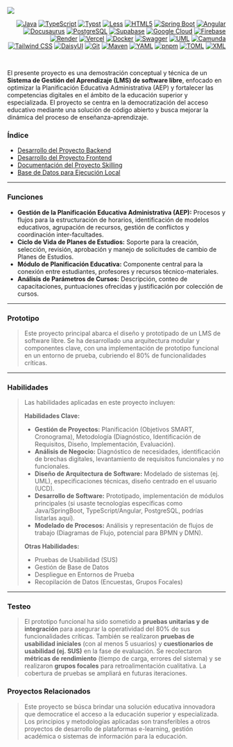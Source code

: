 <a href="https://github.com/Alternatica-C-O-O/BP-Alternatica-EMR.git"><img align="center" src="/assets/bp-alternatica-skilling.png"></a>

<!-- badges -->
<div>
  <!-- Recursos y Lenguajes de Programación  https://simpleicons.org/ -->
  <p align="right">
    <a href="https://www.java.com/"><img alt="Java" src="https://img.shields.io/badge/-Java-%23000?style=flat-square&logo=openjdk&logoColor=white"></a>
    <a href="https://www.typescriptlang.org/"><img alt="TypeScript" src="https://img.shields.io/badge/-TypeScript-%23000?style=flat-square&logo=typescript&logoColor=white"></a>
    <a href="https://typst.app/"><img alt="Typst" src="https://img.shields.io/badge/-Typst-%23000?style=flat-square&logo=typst&logoColor=white"></a>
    <a href="https://lesscss.org/"><img alt="Less" src="https://img.shields.io/badge/-Less-%23000?style=flat-square&logo=less&logoColor=white"></a>
    <a href="https://developer.mozilla.org/en-US/docs/Web/HTML"><img alt="HTML5" src="https://img.shields.io/badge/-HTML%205-%23000?style=flat-square&logo=html5&logoColor=white"></a>
    <a href="https://spring.io/"><img alt="Spring Boot" src="https://img.shields.io/badge/-Spring%20Boot-%23000?style=flat-square&logo=spring&logoColor=white"></a>
    <a href="https://angular.io/"><img alt="Angular" src="https://img.shields.io/badge/-Angular-%23000?style=flat-square&logo=angular&logoColor=white"></a>
    <a href="https://docusaurus.io/"><img alt="Docusaurus" src="https://img.shields.io/badge/-Docusaurus-%23000?style=flat-square&logo=docusaurus&logoColor=white"></a>
    <a href="https://www.postgresql.org/"><img alt="PostgreSQL" src="https://img.shields.io/badge/-PostgreSQL-%23000?style=flat-square&logo=postgresql&logoColor=white"></a>
    <a href="https://supabase.com/"><img alt="Supabase" src="https://img.shields.io/badge/-Supabase-%23000?style=flat-square&logo=supabase&logoColor=white"></a>
    <a href="https://cloud.google.com/"><img alt="Google Cloud" src="https://img.shields.io/badge/-Google%20Cloud-%23000?style=flat-square&logo=googlecloud&logoColor=white"></a>
    <a href="https://firebase.google.com/"><img alt="Firebase" src="https://img.shields.io/badge/-Firebase-%23000?style=flat-square&logo=firebase&logoColor=white"></a>
    <a href="https://render.com/"><img alt="Render" src="https://img.shields.io/badge/-Render-%23000?style=flat-square&logo=render&logoColor=white"></a>
    <a href="https://vercel.com/"><img alt="Vercel" src="https://img.shields.io/badge/-Vercel-%23000000?style=flat-square&logo=vercel&logoColor=white"></a>
    <a href="https://www.docker.com/"><img alt="Docker" src="https://img.shields.io/badge/-Docker-%23000?style=flat-square&logo=docker&logoColor=white"></a>
    <a href="https://swagger.io/"><img alt="Swagger" src="https://img.shields.io/badge/-Swagger-%23000?style=flat-square&logo=swagger&logoColor=white"></a>
    <a href="https://www.uml.org/"><img alt="UML" src="https://img.shields.io/badge/-UML-%23000?style=flat-square&logo=uml&logoColor=white"></a>
    <a href="https://camunda.com/"><img alt="Camunda" src="https://img.shields.io/badge/-Camunda-%23000?style=flat-square&logo=camunda&logoColor=white"></a>
    <a href="https://tailwindcss.com/"><img alt="Tailwind CSS" src="https://img.shields.io/badge/-Tailwind%20CSS-%23000?style=flat-square&logo=tailwindcss&logoColor=white"></a>
    <a href="https://daisyui.com/"><img alt="DaisyUI" src="https://img.shields.io/badge/-DaisyUI-%23000000?style=flat-square&logo=daisyui&logoColor=white"></a>
    <a href="https://git-scm.com/"><img alt="Git" src="https://img.shields.io/badge/-Git-%23000?style=flat-square&logo=git&logoColor=white"></a>
    <a href="https://maven.apache.org/"><img alt="Maven" src="https://img.shields.io/badge/-Maven-%23000?style=flat-square&logo=apachemaven&logoColor=white"></a>
    <a href="https://yaml.org/"><img alt="YAML" src="https://img.shields.io/badge/-YAML-%23000?style=flat-square&logo=yaml&logoColor=white"></a>
    <a href="https://pnpm.io/"><img alt="pnpm" src="https://img.shields.io/badge/-pnpm-%23000?style=flat-square&logo=pnpm&logoColor=white"></a>
    <a href="https://toml.io/en/"><img alt="TOML" src="https://img.shields.io/badge/-TOML-%23000?style=flat-square&logo=toml&logoColor=white"></a>
    <a href="https://www.xml.com/"><img alt="XML" src="https://img.shields.io/badge/-XML-%23000?style=flat-square&logo=xml&logoColor=white"></a>
  </p>
</div>
<br>

<!-- Descripcion -->
El presente proyecto es una demostración conceptual y técnica de un **Sistema de Gestión del Aprendizaje (LMS) de software libre**, enfocado en optimizar la Planificación Educativa Administrativa (AEP) y fortalecer las competencias digitales en el ámbito de la educación superior y especializada. El proyecto se centra en la democratización del acceso educativo mediante una solución de código abierto y busca mejorar la dinámica del proceso de enseñanza-aprendizaje.
<br>

### Índice 

* [Desarrollo del Proyecto Backend](/backend/README.md)
* [Desarrollo del Proyecto Frontend](/frontend/README.md)
* [Documentación del Proyecto Skilling](/docs/README.md)
* [Base de Datos para Ejecución Local](/sql/FOLDERTREE.md)
---
### Funciones
- **Gestión de la Planificación Educativa Administrativa (AEP):** Procesos y flujos para la estructuración de horarios, identificación de modelos educativos, agrupación de recursos, gestión de conflictos y coordinación inter-facultades.
- **Ciclo de Vida de Planes de Estudios:** Soporte para la creación, selección, revisión, aprobación y manejo de solicitudes de cambio de Planes de Estudios.
- **Módulo de Planificación Educativa:** Componente central para la conexión entre estudiantes, profesores y recursos técnico-materiales.
- **Análisis de Parámetros de Cursos:** Descripción, conteo de capacitaciones, puntuaciones ofrecidas y justificación por colección de cursos.

---
### Prototipo
> Este proyecto principal abarca el diseño y prototipado de un LMS de software libre. Se ha desarrollado una arquitectura modular y componentes clave, con una implementación de prototipo funcional en un entorno de prueba, cubriendo el 80% de funcionalidades críticas.

---
### Habilidades
> Las habilidades aplicadas en este proyecto incluyen:
>
> **Habilidades Clave:**
> - **Gestión de Proyectos:** Planificación (Objetivos SMART, Cronograma), Metodología (Diagnóstico, Identificación de Requisitos, Diseño, Implementación, Evaluación).
> - **Análisis de Negocio:** Diagnóstico de necesidades, identificación de brechas digitales, levantamiento de requisitos funcionales y no funcionales.
> - **Diseño de Arquitectura de Software:** Modelado de sistemas (ej. UML), especificaciones técnicas, diseño centrado en el usuario (UCD).
> - **Desarrollo de Software:** Prototipado, implementación de módulos principales (si usaste tecnologías específicas como Java/SpringBoot, TypeScript/Angular, PostgreSQL, podrías listarlas aquí).
> - **Modelado de Procesos:** Análisis y representación de flujos de trabajo (Diagramas de Flujo, potencial para BPMN y DMN).
>
> **Otras Habilidades:**
> - Pruebas de Usabilidad (SUS)
> - Gestión de Base de Datos
> - Despliegue en Entornos de Prueba
> - Recopilación de Datos (Encuestas, Grupos Focales)
---

### Testeo
> El prototipo funcional ha sido sometido a **pruebas unitarias y de integración** para asegurar la operatividad del 80% de sus funcionalidades críticas. También se realizaron **pruebas de usabilidad iniciales** (con al menos 5 usuarios) y **cuestionarios de usabilidad (ej. SUS)** en la fase de evaluación. Se recolectaron **métricas de rendimiento** (tiempo de carga, errores del sistema) y se realizaron **grupos focales** para retroalimentación cualitativa. La cobertura de pruebas se ampliará en futuras iteraciones.

### Proyectos Relacionados
> Este proyecto se búsca brindar una solución educativa innovadora que democratice el acceso a la educación superior y especializada. Los principios y metodologías aplicadas son transferibles a otros proyectos de desarrollo de plataformas e-learning, gestión académica o sistemas de información para la educación.